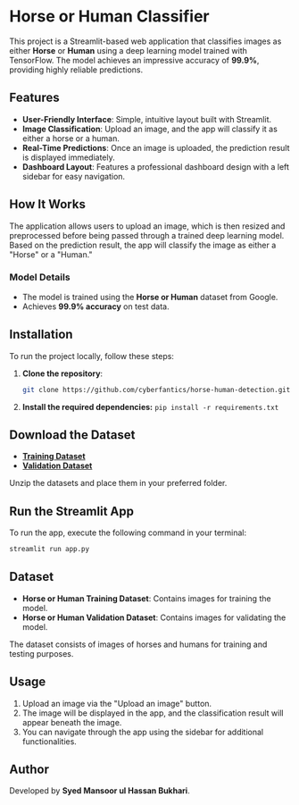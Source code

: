 # Horse or Human Classifier

This project is a Streamlit-based web application that classifies images as either **Horse** or **Human** using a deep learning model trained with TensorFlow. The model achieves an impressive accuracy of **99.9%**, providing highly reliable predictions.

## Features

- **User-Friendly Interface**: Simple, intuitive layout built with Streamlit.
- **Image Classification**: Upload an image, and the app will classify it as either a horse or a human.
- **Real-Time Predictions**: Once an image is uploaded, the prediction result is displayed immediately.
- **Dashboard Layout**: Features a professional dashboard design with a left sidebar for easy navigation.

## How It Works

The application allows users to upload an image, which is then resized and preprocessed before being passed through a trained deep learning model. Based on the prediction result, the app will classify the image as either a "Horse" or a "Human."

### Model Details

- The model is trained using the **Horse or Human** dataset from Google.
- Achieves **99.9% accuracy** on test data.

## Installation

To run the project locally, follow these steps:

1. **Clone the repository**:
   ```bash
   git clone https://github.com/cyberfantics/horse-human-detection.git
   ```

2. **Install the required dependencies:**
  ```pip install -r requirements.txt```

## Download the Dataset

- **[Training Dataset](https://storage.googleapis.com/learning-datasets/horse-or-human.zip)**
- **[Validation Dataset](https://storage.googleapis.com/learning-datasets/validation-horse-or-human.zip)**

Unzip the datasets and place them in your preferred folder.

## Run the Streamlit App

To run the app, execute the following command in your terminal:

```bash
streamlit run app.py
```

## Dataset

- **Horse or Human Training Dataset**: Contains images for training the model.
- **Horse or Human Validation Dataset**: Contains images for validating the model.

The dataset consists of images of horses and humans for training and testing purposes.

## Usage

1. Upload an image via the "Upload an image" button.
2. The image will be displayed in the app, and the classification result will appear beneath the image.
3. You can navigate through the app using the sidebar for additional functionalities.

## Author

Developed by **Syed Mansoor ul Hassan Bukhari**.

